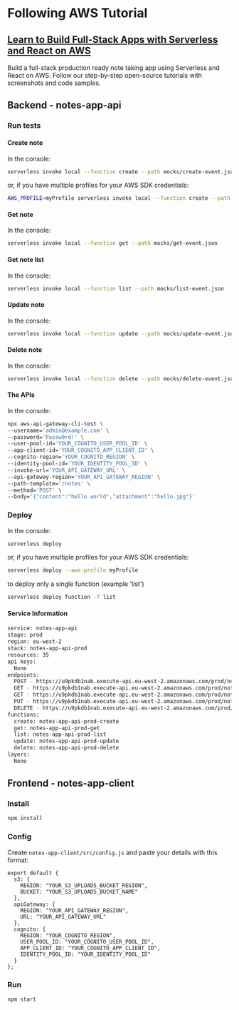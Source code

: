 # Following AWS Tutorial

## [Learn to Build Full-Stack Apps with Serverless and React on AWS](https://serverless-stack.com/)

Build a full-stack production ready note taking app using Serverless and React on AWS. Follow our step-by-step open-source tutorials with screenshots and code samples.

## Backend - notes-app-api

### Run tests

#### Create note

In the console:

```bash
serverless invoke local --function create --path mocks/create-event.json
```

or, if you have multiple profiles for your AWS SDK credentials:

```bash
AWS_PROFILE=myProfile serverless invoke local --function create --path mocks/create-event.json
```

#### Get note

In the console:

```bash
serverless invoke local --function get --path mocks/get-event.json
```

#### Get note list

In the console:

```bash
serverless invoke local --function list --path mocks/list-event.json
```

#### Update note

In the console:

```bash
serverless invoke local --function update --path mocks/update-event.json
```

#### Delete note

In the console:

```bash
serverless invoke local --function delete --path mocks/delete-event.json
```

#### The APIs

In the console:

```bash
npx aws-api-gateway-cli-test \
--username='admin@example.com' \
--password='Passw0rd!' \
--user-pool-id='YOUR_COGNITO_USER_POOL_ID' \
--app-client-id='YOUR_COGNITO_APP_CLIENT_ID' \
--cognito-region='YOUR_COGNITO_REGION' \
--identity-pool-id='YOUR_IDENTITY_POOL_ID' \
--invoke-url='YOUR_API_GATEWAY_URL' \
--api-gateway-region='YOUR_API_GATEWAY_REGION' \
--path-template='/notes' \
--method='POST' \
--body='{"content":"hello world","attachment":"hello.jpg"}'
```

### Deploy

In the console:

```bash
serverless deploy
```

or, if you have multiple profiles for your AWS SDK credentials:

```bash
serverless deploy --aws-profile myProfile
```

to deploy only a single function (example 'list')

```bash
serverless deploy function -f list
```

#### Service Information

```bash
service: notes-app-api
stage: prod
region: eu-west-2
stack: notes-app-api-prod
resources: 35
api keys:
  None
endpoints:
  POST - https://u9pkdb1nab.execute-api.eu-west-2.amazonaws.com/prod/notes
  GET - https://u9pkdb1nab.execute-api.eu-west-2.amazonaws.com/prod/notes/{id}
  GET - https://u9pkdb1nab.execute-api.eu-west-2.amazonaws.com/prod/notes
  PUT - https://u9pkdb1nab.execute-api.eu-west-2.amazonaws.com/prod/notes/{id}
  DELETE - https://u9pkdb1nab.execute-api.eu-west-2.amazonaws.com/prod/notes/{id}
functions:
  create: notes-app-api-prod-create
  get: notes-app-api-prod-get
  list: notes-app-api-prod-list
  update: notes-app-api-prod-update
  delete: notes-app-api-prod-delete
layers:
  None
```

## Frontend - notes-app-client

### Install

```bash
npm install
```

### Config

Create `notes-app-client/src/config.js` and paste your details with this format:

```node
export default {
  s3: {
    REGION: "YOUR_S3_UPLOADS_BUCKET_REGION",
    BUCKET: "YOUR_S3_UPLOADS_BUCKET_NAME"
  },
  apiGateway: {
    REGION: "YOUR_API_GATEWAY_REGION",
    URL: "YOUR_API_GATEWAY_URL"
  },
  cognito: {
    REGION: "YOUR_COGNITO_REGION",
    USER_POOL_ID: "YOUR_COGNITO_USER_POOL_ID",
    APP_CLIENT_ID: "YOUR_COGNITO_APP_CLIENT_ID",
    IDENTITY_POOL_ID: "YOUR_IDENTITY_POOL_ID"
  }
};
```

### Run

```bash
npm start
```
